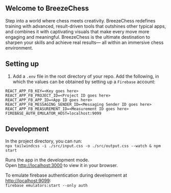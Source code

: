 ## Welcome to BreezeChess

Step into a world where chess meets creativity. BreezeChess redefines training with advanced, result-driven tools that outshines other typical apps, and combines it with captivating visuals that make every move more engaging and meaningful. BreezeChess is the ultimate destination to sharpen your skills and achieve real results— all within an immersive chess environment.

## Setting up
1. Add a `.env` file in the root directory of your repo. Add the following, in which the values can be obtained by setting up a `Firebase` account:
```
REACT_APP_FB_KEY=<Key goes here>
REACT_APP_FB_PROJECT_ID=<Project ID goes here>
REACT_APP_FB_APP_ID=<App ID goes here>
REACT_APP_FB_MESSAGING_SENDER_ID=<Messaging Sender ID goes here>
REACT_APP_FB_MEASUREMENT_ID=<Measurement ID goes here>
FIREBASE_AUTH_EMULATOR_HOST=localhost:9099
```

## Development

In the project directory, you can run:\
`npx tailwindcss -i ./src/input.css -o ./src/output.css --watch & npm start`

Runs the app in the development mode.\
Open [http://localhost:3000](http://localhost:3000) to view it in your browser.

To emulate firebase authentication during development at [http://localhost:9099](http://localhost:9099):\
`firebase emulators:start --only auth`



